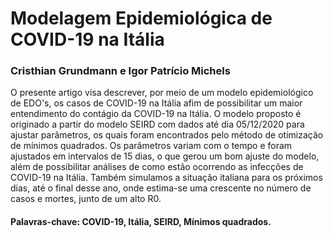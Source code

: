 # Modelagem Epidemiológica de COVID-19 na Itália

### Cristhian Grundmann e Igor Patrício Michels

O presente artigo visa descrever, por meio de um modelo epidemiológico de EDO's, os casos de COVID-19 na Itália afim de possibilitar um maior entendimento do contágio da COVID-19 na Itália. O modelo proposto é originado a partir do modelo SEIRD com dados até dia 05/12/2020 para ajustar parâmetros, os quais foram encontrados pelo método de otimização de mínimos quadrados. Os parâmetros variam com o tempo e foram ajustados em intervalos de 15 dias, o que gerou um bom ajuste do modelo, além de possibilitar análises de como estão ocorrendo as infecções de COVID-19 na Itália. Também simulamos a situação italiana para os próximos dias, até o final desse ano, onde estima-se uma crescente no número de casos e mortes, junto de um alto R0.

#### Palavras-chave: COVID-19, Itália, SEIRD, Mínimos quadrados.
